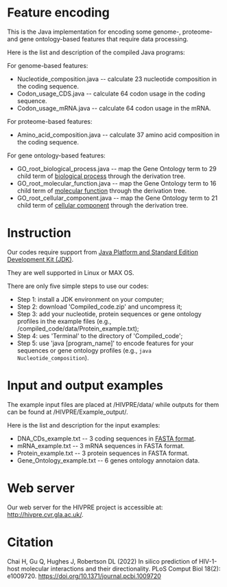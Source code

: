 # Feature encoding
This is the Java implementation for encoding some genome-, proteome- and gene ontology-based features that require data processing.

Here is the list and description of the compiled Java programs:

For genome-based features:
- Nucleotide_composition.java -- calculate 23 nucleotide composition in the coding sequence.
- Codon_usage_CDS.java -- calculate 64 codon usage in the coding sequence.
- Codon_usage_mRNA.java -- calculate 64 codon usage in the mRNA.

For proteome-based features:
- Amino_acid_composition.java -- calculate 37 amino acid composition in the coding sequence.

For gene ontology-based features:
- GO_root_biological_process.java -- map the Gene Ontology term to 29 child term of [biological process](https://www.ebi.ac.uk/QuickGO/term/GO:0008150) through the derivation tree.
- GO_root_molecular_function.java -- map the Gene Ontology term to 16 child term of [molecular function](https://www.ebi.ac.uk/QuickGO/term/GO:0003674) through the derivation tree.
- GO_root_cellular_component.java -- map the Gene Ontology term to 21 child term of [cellular component](https://www.ebi.ac.uk/QuickGO/term/GO:0005575) through the derivation tree.

# Instruction
Our codes require support from [Java Platform and Standard Edition Development Kit (JDK)](https://www.oracle.com/java/technologies/downloads/#jdk17-linux). 

They are well supported in Linux or MAX OS.

There are only five simple steps to use our codes:
- Step 1: install a JDK environment on your computer;
- Step 2: download 'Compiled_code.zip' and uncompress it;
- Step 3: add your nucleotide, protein sequences or gene ontology profiles in the example files (e.g., /compiled_code/data/Protein_example.txt);
- Step 4: ues 'Terminal' to the directory of 'Compiled_code';
- Step 5: use 'java [program_name]' to encode features for your sequences or gene ontology profiles (e.g., `java Nucleotide_composition`).

# Input and output examples
The example input files are placed at /HIVPRE/data/ while outputs for them can be found at /HIVPRE/Example_output/.

Here is the list and description for the input examples:
- DNA_CDs_example.txt -- 3 coding sequences in [FASTA format](https://blast.ncbi.nlm.nih.gov/Blast.cgi?CMD=Web&PAGE_TYPE=BlastDocs&DOC_TYPE=BlastHelp).
- mRNA_example.txt -- 3 mRNA sequences in FASTA format.
- Protein_example.txt -- 3 protein sequences in FASTA format.
- Gene_Ontology_example.txt -- 6 genes ontology annotaion data. 

# Web server
Our web server for the HIVPRE project is accessible at: http://hivpre.cvr.gla.ac.uk/.

# Citation
Chai H, Gu Q, Hughes J, Robertson DL (2022) In silico prediction of HIV-1-host molecular interactions and their directionality. PLoS Comput Biol 18(2): e1009720. https://doi.org/10.1371/journal.pcbi.1009720


